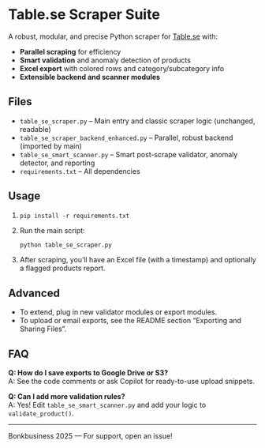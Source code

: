 # Table.se Scraper Suite

A robust, modular, and precise Python scraper for [Table.se](https://www.table.se) with:

- **Parallel scraping** for efficiency
- **Smart validation** and anomaly detection of products
- **Excel export** with colored rows and category/subcategory info
- **Extensible backend and scanner modules**

## Files

- `table_se_scraper.py` – Main entry and classic scraper logic (unchanged, readable)
- `table_se_scraper_backend_enhanced.py` – Parallel, robust backend (imported by main)
- `table_se_smart_scanner.py` – Smart post-scrape validator, anomaly detector, and reporting
- `requirements.txt` – All dependencies

## Usage

1. `pip install -r requirements.txt`
2. Run the main script:

    ```bash
    python table_se_scraper.py
    ```

3. After scraping, you’ll have an Excel file (with a timestamp) and optionally a flagged products report.

## Advanced

- To extend, plug in new validator modules or export modules.
- To upload or email exports, see the README section “Exporting and Sharing Files”.

## FAQ

**Q: How do I save exports to Google Drive or S3?**  
A: See the code comments or ask Copilot for ready-to-use upload snippets.

**Q: Can I add more validation rules?**  
A: Yes! Edit `table_se_smart_scanner.py` and add your logic to `validate_product()`.

---

Bonkbusiness 2025 — For support, open an issue!
